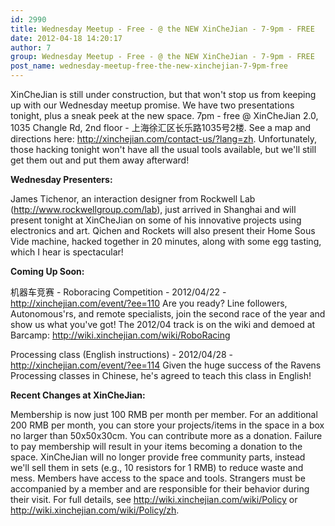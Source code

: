 ```yaml
---
id: 2990
title: Wednesday Meetup - Free - @ the NEW XinCheJian - 7-9pm - FREE
date: 2012-04-18 14:20:17
author: 7
group: Wednesday Meetup - Free - @ the NEW XinCheJian - 7-9pm - FREE
post_name: wednesday-meetup-free-the-new-xinchejian-7-9pm-free
---
```


XinCheJian is still under construction, but that won't stop us from keeping up with our Wednesday meetup promise. We have two presentations tonight, plus a sneak peek at the new space. 7pm - free @ XinCheJian 2.0, 1035 Changle Rd, 2nd floor - 上海徐汇区长乐路1035号2楼. See a map and directions here: <http://xinchejian.com/contact-us/?lang=zh>. Unfortunately, those hacking tonight won't have all the usual tools available, but we'll still get them out and put them away afterward! 

**Wednesday Presenters:**

James Tichenor, an interaction designer from Rockwell Lab (<http://www.rockwellgroup.com/lab>), just arrived in Shanghai and will present tonight at XinCheJian on some of his innovative projects using electronics and art. Qichen and Rockets will also present their Home Sous Vide machine, hacked together in 20 minutes, along with some egg tasting, which I hear is spectacular!

**Coming Up Soon:**

机器车竞赛 - Roboracing Competition - 2012/04/22 - <http://xinchejian.com/event/?ee=110>
Are you ready? Line followers, Autonomous'rs, and remote specialists, join the second race of the year and show us what you've got! The 2012/04 track is on the wiki and demoed at Barcamp: <http://wiki.xinchejian.com/wiki/RoboRacing>

Processing class (English instructions) - 2012/04/28 - <http://xinchejian.com/event/?ee=114>
Given the huge success of the Ravens Processing classes in Chinese, he's agreed to teach this class in English! 

**Recent Changes at XinCheJian:**

Membership is now just 100 RMB per month per member. For an additional 200 RMB per month, you can store your projects/items in the space in a box no larger than 50x50x30cm.  You can contribute more as a donation. Failure to pay membership will result in your items becoming a donation to the space. XinCheJian will no longer provide free community parts, instead we'll sell them in sets (e.g., 10 resistors for 1 RMB) to reduce waste and mess. Members have access to the space and tools. Strangers must be accompanied by a member and are responsible for their behavior during their visit. For full details, see <http://wiki.xinchejian.com/wiki/Policy> or <http://wiki.xinchejian.com/wiki/Policy/zh>.